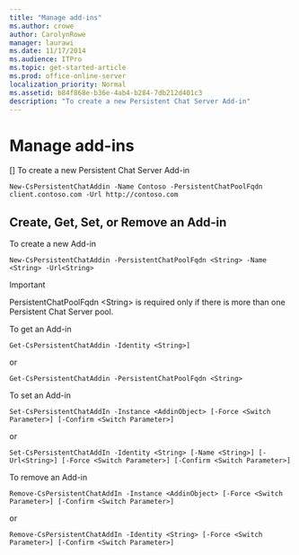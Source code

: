 ```yaml
---
title: "Manage add-ins"
ms.author: crowe
author: CarolynRowe
manager: laurawi
ms.date: 11/17/2014
ms.audience: ITPro
ms.topic: get-started-article
ms.prod: office-online-server
localization_priority: Normal
ms.assetid: b84f868e-b36e-4ab4-b284-7db212d401c3
description: "To create a new Persistent Chat Server Add-in"
---
```


# Manage add-ins
[]
To create a new Persistent Chat Server Add-in
  
```
New-CsPersistentChatAddin -Name Contoso -PersistentChatPoolFqdn client.contoso.com -Url http://contoso.com 
```

## Create, Get, Set, or Remove an Add-in

To create a new Add-in
  
```
New-CsPersistentChatAddin -PersistentChatPoolFqdn <String> -Name <String> -Url<String>
```

> [!IMPORTANT]
> PersistentChatPoolFqdn \<String\> is required only if there is more than one Persistent Chat Server pool. 
  
To get an Add-in
  
```
Get-CsPersistentChatAddin -Identity <String>]
```

or
  
```
Get-CsPersistentChatAddin -PersistentChatPoolFqdn <String>
```

To set an Add-in
  
```
Set-CsPersistentChatAddIn -Instance <AddinObject> [-Force <Switch Parameter>] [-Confirm <Switch Parameter>]
```

or
  
```
Set-CsPersistentChatAddIn -Identity <String> [-Name <String>] [-Url<String>] [-Force <Switch Parameter>] [-Confirm <Switch Parameter>]
```

To remove an Add-in
  
```
Remove-CsPersistentChatAddIn -Instance <AddinObject> [-Force <Switch Parameter>] [-Confirm <Switch Parameter>]
```

or
  
```
Remove-CsPersistentChatAddIn -Identity <String> [-Force <Switch Parameter>] [-Confirm <Switch Parameter>]
```


